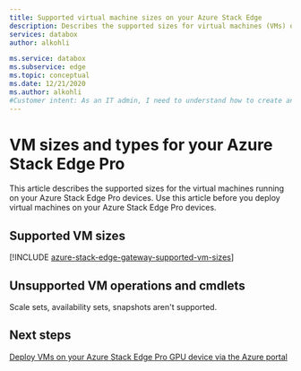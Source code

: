 ```yaml
---
title: Supported virtual machine sizes on your Azure Stack Edge 
description: Describes the supported sizes for virtual machines (VMs) on an Azure Stack Edge Pro device templates.
services: databox
author: alkohli

ms.service: databox
ms.subservice: edge
ms.topic: conceptual
ms.date: 12/21/2020
ms.author: alkohli
#Customer intent: As an IT admin, I need to understand how to create and manage virtual machines (VMs) on my Azure Stack Edge Pro device by using APIs, so that I can efficiently manage my VMs.
---
```


# VM sizes and types for your Azure Stack Edge Pro 

This article describes the supported sizes for the virtual machines running on your Azure Stack Edge Pro devices. Use this article before you deploy virtual machines on your Azure Stack Edge Pro devices.

## Supported VM sizes

[!INCLUDE [azure-stack-edge-gateway-supported-vm-sizes](../../includes/azure-stack-edge-gateway-supported-vm-sizes.md)]


## Unsupported VM operations and cmdlets

Scale sets, availability sets, snapshots aren't supported.

## Next steps

[Deploy VMs on your Azure Stack Edge Pro GPU device via the Azure portal](azure-stack-edge-gpu-deploy-virtual-machine-portal.md)